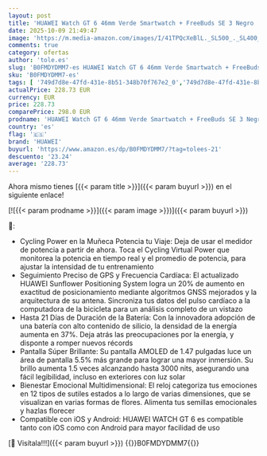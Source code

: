 ```yaml
---
layout: post
title: 'HUAWEI Watch GT 6 46mm Verde Smartwatch + FreeBuds SE 3 Negro  AMOLED Pantalla Táctil  hasta 14 Días de Autonomía  NFC GPS  Ciclismo 100+Modos Deportivos  iOS y Android Compatible  Monitoreo de Salud'
date: 2025-10-09 21:49:47
image: 'https://m.media-amazon.com/images/I/41TPQcXeBlL._SL500_._SL400_.jpg'
comments: true
category: ofertas
author: 'tole.es'
slug: 'B0FMDYDMM7-es HUAWEI Watch GT 6 46mm Verde Smartwatch + FreeBuds SE 3...'
sku: 'B0FMDYDMM7-es'
tags: [ '749d7d8e-47fd-431e-8b51-348b70f767e2_0','749d7d8e-47fd-431e-8b51-348b70f767e2_9801','Arborist Merchandising Root','Electrónica','Self Service','Smartwatches','Special Features Stores','Tecnología para vestir','Wireless Category page - Wearables','android','huawei','🇪🇸', ]
actualPrice: 228.73 EUR
currency: EUR
price: 228.73
comparePrice: 298.0 EUR
prodname: 'HUAWEI Watch GT 6 46mm Verde Smartwatch + FreeBuds SE 3 Negro  AMOLED Pantalla Táctil  hasta 14 Días de Autonomía  NFC GPS  Ciclismo 100+Modos Deportivos  iOS y Android Compatible  Monitoreo de Salud'
country: 'es'
flag: '🇪🇸'
brand: 'HUAWEI'
buyurl: 'https://www.amazon.es/dp/B0FMDYDMM7/?tag=tolees-21'
descuento: '23.24'
average: '228.73'
---
```


Ahora mismo tienes [{{< param title >}}]({{< param buyurl >}}) en el siguiente enlace!

[![{{< param prodname >}}]({{< param image >}})]({{< param buyurl >}})

🔎:

- Cycling Power en la Muñeca Potencia tu Viaje: Deja de usar el medidor de potencia a partir de ahora. Toca el Cycling Virtual Power que monitorea la potencia en tiempo real y el promedio de potencia, para ajustar la intensidad de tu entrenamiento
- Seguimiento Preciso de GPS y Frecuencia Cardíaca: El actualizado HUAWEI Sunflower Positioning System logra un 20% de aumento en exactitud de posicionamiento mediante algoritmos GNSS mejorados y la arquitectura de su antena. Sincroniza tus datos del pulso cardíaco a la computadora de la bicicleta para un análisis completo de un vistazo
- Hasta 21 Días de Duración de la Batería: Con la innovadora adopción de una batería con alto contenido de silicio, la densidad de la energía aumenta en 37%. Deja atrás las preocupaciones por la energía, y disponte a romper nuevos récords
- Pantalla Súper Brillante: Su pantalla AMOLED de 1.47 pulgadas luce un área de pantalla 5.5% más grande para lograr una mayor inmersión. Su brillo aumenta 1.5 veces alcanzando hasta 3000 nits, asegurando una fácil legibilidad, incluso en exteriores con luz solar
- Bienestar Emocional Multidimensional: El reloj categoriza tus emociones en 12 tipos de sutiles estados a lo largo de varias dimensiones, que se visualizan en varias formas de flores. Alimenta tus semillas emocionales y hazlas florecer
- Compatible con iOS y Android: HUAWEI WATCH GT 6 es compatible tanto con iOS como con Android para mayor facilidad de uso

[🛒 Visítala!!!]({{< param buyurl >}})
{{<world>}}B0FMDYDMM7{{</world>}}
